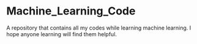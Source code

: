 # Machine_Learning_Code
A repository that contains all my codes while learning machine learning. I hope anyone learning will find them helpful.
